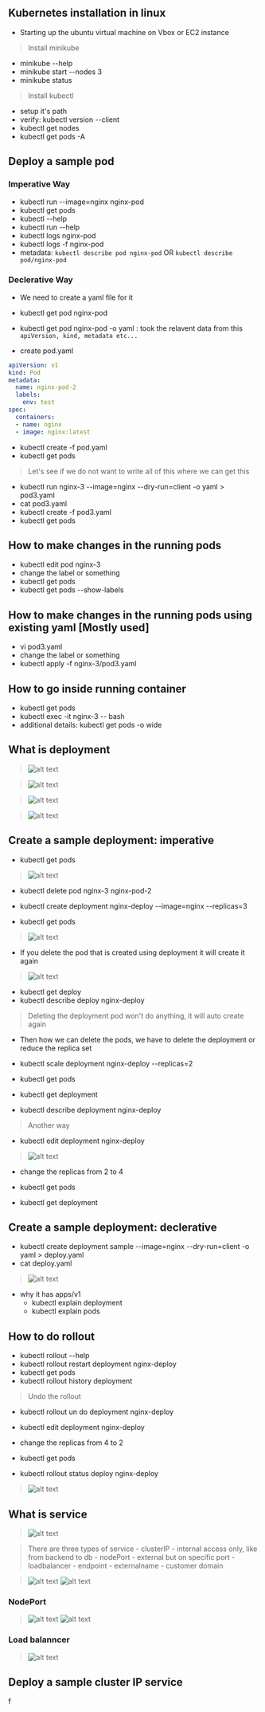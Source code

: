 


##  Kubernetes installation in linux

-   Starting up the ubuntu virtual machine on Vbox or EC2 instance
>   Install minikube
-   minikube --help
-   minikube start --nodes 3
-   minikube status

>   Install kubectl

-   setup it's path
-   verify: kubectl version --client
-   kubectl get nodes
-   kubectl get pods -A


##  Deploy a sample pod

### Imperative Way

-   kubectl run --image=nginx nginx-pod
-   kubectl get pods
-   kubectl --help
-   kubectl run --help
-   kubectl logs nginx-pod
-   kubectl logs -f nginx-pod
-   metadata: `kubectl describe pod nginx-pod` OR `kubectl describe pod/nginx-pod`

### Declerative Way

-   We need to create a yaml file for it

-   kubectl get pod nginx-pod
-   kubectl get pod nginx-pod -o yaml : took the relavent data from this `apiVersion, kind, metadata etc...`

-   create pod.yaml
```yaml
apiVersion: v1
kind: Pod
metadata:
  name: nginx-pod-2
  labels:
    env: test
spec:
  containers:
  - name: nginx
  - image: nginx:latest
```

-   kubectl create -f pod.yaml
-   kubectl get pods

>   Let's see if we do not want to write all of this where we can get this

-   kubectl run nginx-3 --image=nginx --dry-run=client -o yaml > pod3.yaml
-   cat pod3.yaml
-   kubectl create -f pod3.yaml
-   kubectl get pods

##  How to make changes in the running pods

-   kubectl edit pod nginx-3
-   change the label or something
-   kubectl get pods
-   kubectl get pods --show-labels

##  How to make changes in the running pods using existing yaml [Mostly used]

-   vi pod3.yaml
-   change the label or something
-   kubectl apply -f nginx-3/pod3.yaml

##  How to go inside running container

-   kubectl get pods
-   kubectl exec -it nginx-3 -- bash
-   additional details: kubectl get pods -o wide


##  What is deployment

>   ![alt text](image.png)

>   ![alt text](image-1.png)

>   ![alt text](image-2.png)

>   ![alt text](image-3.png)


##  Create a sample deployment: imperative

-   kubectl get pods

>   ![alt text](image-4.png)

-   kubectl delete pod nginx-3 nginx-pod-2

-   kubectl create deployment nginx-deploy --image=nginx --replicas=3

-   kubectl get pods

>   ![alt text](image-5.png)

-   If you delete the pod that is created using deployment it will create it again

>   ![alt text](image-6.png)

-   kubectl get deploy
-   kubectl describe deploy nginx-deploy

>   Deleting the deployment pod won't do anything, it will auto create again
-   Then how we can delete the pods, we have to delete the deployment or reduce the replica set

-   kubectl scale deployment nginx-deploy --replicas=2

-   kubectl get pods
-   kubectl get deployment
-   kubectl describe deployment nginx-deploy

>   Another way

-   kubectl edit deployment nginx-deploy

>   ![alt text](image-7.png)

-   change the replicas from 2 to 4

-   kubectl get pods
-   kubectl get deployment

##  Create a sample deployment: declerative

-   kubectl create deployment sample --image=nginx --dry-run=client -o yaml > deploy.yaml
-   cat deploy.yaml
>   ![alt text](image-8.png)
-   why it has apps/v1
    -   kubectl explain deployment 
    -   kubectl explain pods

##  How to do rollout

-   kubectl rollout --help
-   kubectl rollout restart deployment nginx-deploy
-   kubectl get pods
-   kubectl rollout history deployment

>   Undo the rollout

-   kubectl rollout un do deployment nginx-deploy

-   kubectl edit deployment nginx-deploy
-   change the replicas from 4 to 2
-   kubectl get pods
-   kubectl rollout status deploy nginx-deploy

>   ![alt text](image-9.png)

##  What is service

>   ![alt text](image-10.png)

>   There are three types of service
    -   clusterIP - internal access only, like from backend to db
    -   nodePort - external but on specific port
    -   loadbalancer - endpoint
    -   externalname - customer domain

>   ![alt text](image-11.png)
>   ![alt text](image-12.png)

### NodePort

>   ![alt text](image-13.png)
>   ![alt text](image-14.png)

### Load balanncer
>   ![alt text](image-15.png)

##  Deploy a sample cluster IP service

f